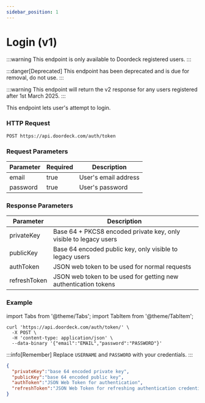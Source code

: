 ```yaml
---
sidebar_position: 1
---
```


# Login (v1)

:::warning
This endpoint is only available to Doordeck registered users.
:::

:::danger[Deprecated]
This endpoint has been deprecated and is due for removal, do not use.
:::

:::warning
This endpoint will return the v2 response for any users registered after 1st March 2025.
:::

This endpoint lets user's attempt to login.

### HTTP Request

`POST https://api.doordeck.com/auth/token`

### Request Parameters

| Parameter | Required | Description          |
|-----------|----------|----------------------|
| email     | true     | User's email address |
| password  | true     | User's password      |

### Response Parameters

| Parameter    | Description                                                       |
|--------------|-------------------------------------------------------------------|
| privateKey   | Base 64 + PKCS8 encoded private key, only visible to legacy users |
| publicKey    | Base 64 encoded public key, only visible to legacy users          |
| authToken    | JSON web token to be used for normal requests                     |
| refreshToken | JSON web token to be used for getting new authentication tokens   |

### Example

import Tabs from '@theme/Tabs';
import TabItem from '@theme/TabItem';

<Tabs>
<TabItem value="request" label="Request">

```shell showLineNumbers title="CURL"
curl 'https://api.doordeck.com/auth/token/' \
  -X POST \
  -H 'content-type: application/json' \
  --data-binary '{"email":"EMAIL","password":"PASSWORD"}'
```

:::info[Remember]
Replace `USERNAME` and `PASSWORD` with your credentials.
:::

</TabItem>
<TabItem value="response" label="Response">

```json showLineNumbers title="JSON"
{
  "privateKey":"base 64 encoded private key",
  "publicKey":"base 64 encoded public key",
  "authToken":"JSON Web Token for authentication",
  "refreshToken":"JSON Web Token for refreshing authentication credentials"
}
```

</TabItem>
</Tabs>
